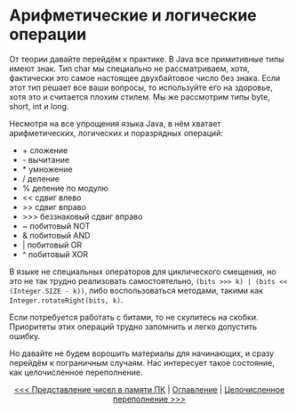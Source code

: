 Арифметические и логические операции
====================================

От теории давайте перейдём к практике. В Java все примитивные типы имеют знак. Тип char мы специально не рассматриваем, хотя, фактически это самое настоящее двухбайтовое число без знака. Если этот тип решает все ваши вопросы, то используйте его на здоровье, хотя это и считается плохим стилем. Мы же рассмотрим типы byte, short, int и long.

Несмотря на все упрощения языка Java, в нём хватает арифметических, логических и поразрядных операций:

*	\+ сложение
*	\- вычитание
*	\* умножение
*	/ деление
*	% деление по модулю
*	\<< сдвиг влево
*	\>> сдвиг вправо
*	\>>> беззнаковый сдвиг вправо
*	~ побитовый NOT
*	& побитовый AND
*	| побитовый OR
*	^ побитовый XOR

В языке не специальных операторов для циклического смещения, но это не так трудно реализовать самостоятельно, `(bits >>> k) | (bits << (Integer.SIZE - k))`, либо воспользоваться методами, такими как `Integer.rotateRight(bits, k)`.

Если потребуется работать с битами, то не скупитесь на скобки. Приоритеты этих операций трудно запомнить и легко допустить ошибку.

Но давайте не будем ворошить материалы для начинающих, и сразу перейдём к пограничным случаям. Нас интересует такое состояние, как целочисленное переполнение.

<p align="center">
   <a href="numbers-in-memory.md"><<< Представление чисел в памяти ПК</a> | <a href="toc.md">Оглавление</a> | <a href="integer-overflow.md">Целочисленное переполнение >>></a>
</p>
